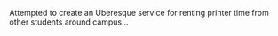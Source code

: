 Attempted to create an Uberesque service for renting printer time from other students around campus...
